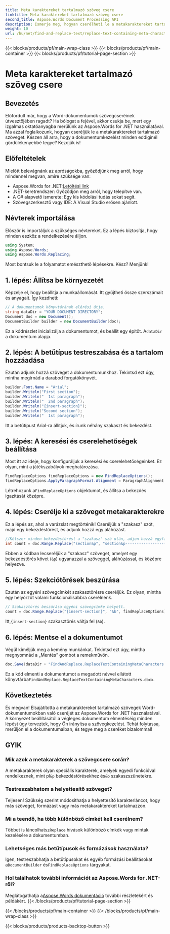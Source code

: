 ```yaml
---
title: Meta karaktereket tartalmazó szöveg csere
linktitle: Meta karaktereket tartalmazó szöveg csere
second_title: Aspose.Words Document Processing API
description: Ismerje meg, hogyan cserélheti le a metakaraktereket tartalmazó szöveget Word dokumentumokban az Aspose.Words for .NET használatával. Kövesse részletes, lebilincselő oktatóanyagunkat a zökkenőmentes szövegkezeléshez.
weight: 10
url: /hu/net/find-and-replace-text/replace-text-containing-meta-characters/
---
```


{{< blocks/products/pf/main-wrap-class >}}
{{< blocks/products/pf/main-container >}}
{{< blocks/products/pf/tutorial-page-section >}}

# Meta karaktereket tartalmazó szöveg csere

## Bevezetés

Előfordult már, hogy a Word-dokumentumok szövegcseréinek útvesztőjében ragadt? Ha bólogat a fejével, akkor csukja be, mert egy izgalmas oktatóanyagba merülünk az Aspose.Words for .NET használatával. Ma azzal foglalkozunk, hogyan cseréljük le a metakaraktereket tartalmazó szöveget. Készen áll arra, hogy a dokumentumkezelést minden eddiginél gördülékenyebbé tegye? Kezdjük is!

## Előfeltételek

Mielőtt belevágnánk az apróságokba, győződjünk meg arról, hogy mindennel megvan, amire szüksége van:
-  Aspose.Words for .NET:[Letöltési link](https://releases.aspose.com/words/net/)
- .NET-keretrendszer: Győződjön meg arról, hogy telepítve van.
- A C# alapvető ismerete: Egy kis kódolási tudás sokat segít.
- Szövegszerkesztő vagy IDE: A Visual Studio erősen ajánlott.

## Névterek importálása

Először is importáljuk a szükséges névtereket. Ez a lépés biztosítja, hogy minden eszköz a rendelkezésére álljon.

```csharp
using System;
using Aspose.Words;
using Aspose.Words.Replacing;
```

Most bontsuk le a folyamatot emészthető lépésekre. Kész? Menjünk!

## 1. lépés: Állítsa be környezetét

Képzelje el, hogy beállítja a munkaállomását. Itt gyűjtheti össze szerszámait és anyagait. Így kezdheti:

```csharp
// A dokumentumok könyvtárának elérési útja.
string dataDir = "YOUR DOCUMENT DIRECTORY";
Document doc = new Document();
DocumentBuilder builder = new DocumentBuilder(doc);
```

 Ez a kódrészlet inicializálja a dokumentumot, és beállít egy építőt. A`dataDir` a dokumentum alapja.

## 2. lépés: A betűtípus testreszabása és a tartalom hozzáadása

Ezután adjunk hozzá szöveget a dokumentumunkhoz. Tekintsd ezt úgy, mintha megírnád a darabod forgatókönyvét.

```csharp
builder.Font.Name = "Arial";
builder.Writeln("First section");
builder.Writeln("  1st paragraph");
builder.Writeln("  2nd paragraph");
builder.Writeln("{insert-section}");
builder.Writeln("Second section");
builder.Writeln("  1st paragraph");
```

Itt a betűtípust Arial-ra állítjuk, és írunk néhány szakaszt és bekezdést.

## 3. lépés: A keresési és cserelehetőségek beállítása

Most itt az ideje, hogy konfiguráljuk a keresési és cserelehetőségeinket. Ez olyan, mint a játékszabályok meghatározása.

```csharp
FindReplaceOptions findReplaceOptions = new FindReplaceOptions();
findReplaceOptions.ApplyParagraphFormat.Alignment = ParagraphAlignment.Center;
```

 Létrehozunk a`FindReplaceOptions` objektumot, és állítsa a bekezdés igazítását középre.

## 4. lépés: Cserélje ki a szöveget metakarakterekre

Ez a lépés az, ahol a varázslat megtörténik! Cseréljük a "szakasz" szót, majd egy bekezdéstörést, és adjunk hozzá egy aláhúzást.

```csharp
//Kétszer minden bekezdéstörést a "szakasz" szó után, adjon hozzá egyfajta aláhúzást, és tegye középre.
int count = doc.Range.Replace("section&p", "section&p----------------------&p", findReplaceOptions);
```

Ebben a kódban lecseréljük a "szakasz" szöveget, amelyet egy bekezdéstörés követ (`&p`) ugyanazzal a szöveggel, aláhúzással, és középre helyezve.

## 5. lépés: Szekciótörések beszúrása

Ezután az egyéni szövegcímkét szakasztörésre cseréljük. Ez olyan, mintha egy helyőrzőt valami funkcionálisabbra cserélnénk.

```csharp
// Szakasztörés beszúrása egyéni szövegcímke helyett.
count = doc.Range.Replace("{insert-section}", "&b", findReplaceOptions);
```

 Itt,`{insert-section}` szakasztörés váltja fel (`&b`).

## 6. lépés: Mentse el a dokumentumot

Végül kíméljük meg a kemény munkánkat. Tekintsd ezt úgy, mintha megnyomnád a „Mentés” gombot a remekművön.

```csharp
doc.Save(dataDir + "FindAndReplace.ReplaceTextContainingMetaCharacters.docx");
```

 Ez a kód elmenti a dokumentumot a megadott névvel ellátott könyvtárba`FindAndReplace.ReplaceTextContainingMetaCharacters.docx`.

## Következtetés

És megvan! Elsajátította a metakaraktereket tartalmazó szövegek Word-dokumentumokban való cseréjét az Aspose.Words for .NET használatával. A környezet beállításától a végleges dokumentum elmentéséig minden lépést úgy terveztek, hogy Ön irányítsa a szövegkezelést. Tehát folytassa, merüljön el a dokumentumaiban, és tegye meg a cseréket bizalommal!

## GYIK

### Mik azok a metakarakterek a szövegcsere során?
 A metakarakterek olyan speciális karakterek, amelyek egyedi funkcióval rendelkeznek, mint pl`&p` bekezdéstörésekhez és`&b` szakaszszünetekre.

### Testreszabhatom a helyettesítő szöveget?
Teljesen! Szükség szerint módosíthatja a helyettesítő karakterláncot, hogy más szöveget, formázást vagy más metakaraktereket tartalmazzon.

### Mi a teendő, ha több különböző címkét kell cserélnem?
 Többet is láncolhatsz`Replace` hívások különböző címkék vagy minták kezelésére a dokumentumban.

### Lehetséges más betűtípusok és formázások használata?
Igen, testreszabhatja a betűtípusokat és egyéb formázási beállításokat a`DocumentBuilder` és`FindReplaceOptions` tárgyakat.

### Hol találhatok további információt az Aspose.Words for .NET-ről?
 Meglátogathatja a[Aspose.Words dokumentáció](https://reference.aspose.com/words/net/) további részletekért és példákért.
{{< /blocks/products/pf/tutorial-page-section >}}

{{< /blocks/products/pf/main-container >}}
{{< /blocks/products/pf/main-wrap-class >}}

{{< blocks/products/products-backtop-button >}}
